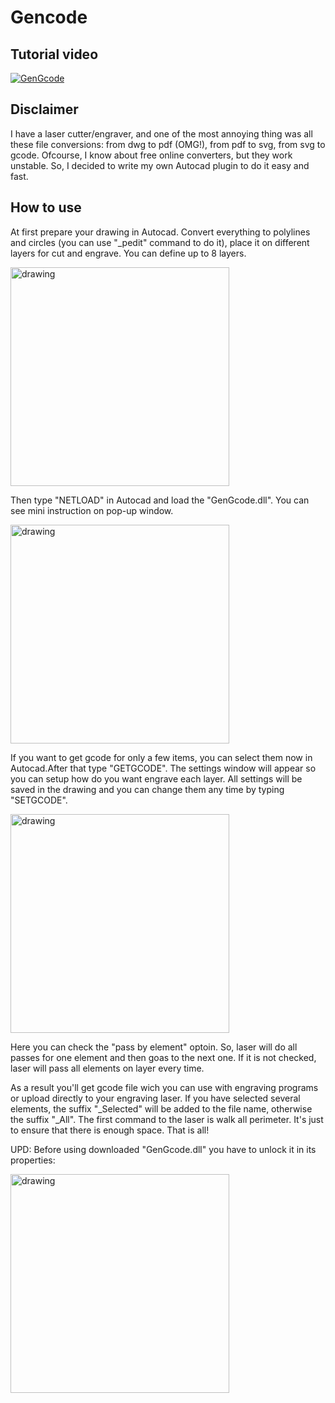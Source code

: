 # Gencode

## Tutorial video
[![GenGcode](https://img.youtube.com/vi/vxhWgF7xYfM/0.jpg)](https://www.youtube.com/watch?v=UV89FhFmKaY)


## Disclaimer
I have a laser cutter/engraver, and one of the most annoying thing was all these file conversions: from dwg to pdf (OMG!), from pdf to svg, from svg to gcode.
Ofcourse, I know about free online converters, but they work unstable. So, I decided to write my own Autocad plugin to do it easy and fast.
## How to use
At first prepare your drawing in Autocad. Convert everything to polylines and circles (you can use "_pedit" command to do it), place it on different layers for cut and engrave. You can define up to 8 layers.


<img src="https://user-images.githubusercontent.com/119655739/205248321-e6b5cce8-4112-4670-8d73-c599d305eede.png" alt="drawing" width="350"/>

Then type "NETLOAD" in Autocad and load the "GenGcode.dll". You can see mini instruction on pop-up window. 

<img src="https://user-images.githubusercontent.com/119655739/205249079-a4cd079f-0f1a-41b2-82f8-70a30db430b1.png" alt="drawing" width="350"/>

If you want to get gcode for only a few items, you can select them now in Autocad.After that type "GETGCODE". The settings window will appear so you can setup how do you want engrave each layer. All settings will be saved in the drawing and you can change them any time by typing "SETGCODE". 

<img src="https://user-images.githubusercontent.com/119655739/210167634-51e163d1-bee1-451f-9e47-6e4c44af986e.png" alt="drawing" width="350"/>

Here you can check the "pass by element" optoin. So, laser will do all passes for one element and then goas to the next one. If it is not checked, laser will pass all elements on layer every time.

As a result you'll get gcode file wich you can use with engraving programs or upload directly to your engraving laser. If you have selected several elements, the suffix "_Selected" will be added to the file name, otherwise the suffix "_All". The first command to the laser is walk all perimeter. It's just to ensure that there is enough space. That is all! 

UPD:
Before using downloaded "GenGcode.dll" you have to unlock it in its properties:

<img src="https://user-images.githubusercontent.com/119655739/210131889-719f2b06-f319-4217-bc75-875ff35d7d7f.png" alt="drawing" width="350"/>



